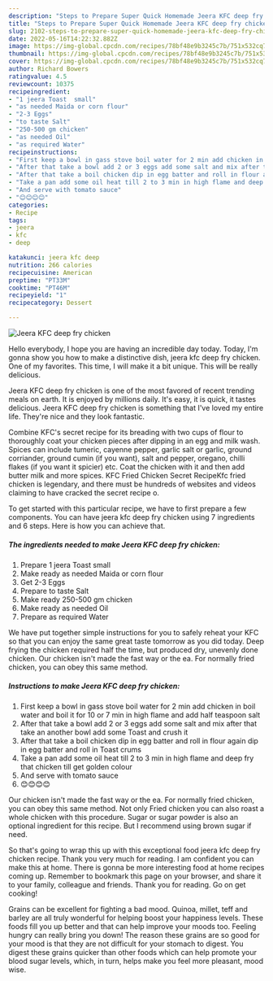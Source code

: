 ```yaml
---
description: "Steps to Prepare Super Quick Homemade Jeera KFC deep fry chicken"
title: "Steps to Prepare Super Quick Homemade Jeera KFC deep fry chicken"
slug: 2102-steps-to-prepare-super-quick-homemade-jeera-kfc-deep-fry-chicken
date: 2022-05-16T14:22:32.882Z
image: https://img-global.cpcdn.com/recipes/78bf48e9b3245c7b/751x532cq70/jeera-kfc-deep-fry-chicken-recipe-main-photo.jpg
thumbnail: https://img-global.cpcdn.com/recipes/78bf48e9b3245c7b/751x532cq70/jeera-kfc-deep-fry-chicken-recipe-main-photo.jpg
cover: https://img-global.cpcdn.com/recipes/78bf48e9b3245c7b/751x532cq70/jeera-kfc-deep-fry-chicken-recipe-main-photo.jpg
author: Richard Bowers
ratingvalue: 4.5
reviewcount: 10375
recipeingredient:
- "1 jeera Toast  small"
- "as needed Maida or corn flour"
- "2-3 Eggs"
- "to taste Salt"
- "250-500 gm chicken"
- "as needed Oil"
- "as required Water"
recipeinstructions:
- "First keep a bowl in gass stove boil water for 2 min add chicken in boil water and boil it for 10 or 7 min in high flame and add half teaspoon salt"
- "After that take a bowl add 2 or 3 eggs add some salt and mix after that take an another bowl add some Toast and crush it"
- "After that take a boil chicken dip in egg batter and roll in flour again dip in egg batter and roll in Toast crums"
- "Take a pan add some oil heat till 2 to 3 min in high flame and deep fry that chicken till get golden colour"
- "And serve with tomato sauce"
- "😊😊😊😊"
categories:
- Recipe
tags:
- jeera
- kfc
- deep

katakunci: jeera kfc deep 
nutrition: 266 calories
recipecuisine: American
preptime: "PT33M"
cooktime: "PT46M"
recipeyield: "1"
recipecategory: Dessert

---
```



![Jeera KFC deep fry chicken](https://img-global.cpcdn.com/recipes/78bf48e9b3245c7b/751x532cq70/jeera-kfc-deep-fry-chicken-recipe-main-photo.jpg)

Hello everybody, I hope you are having an incredible day today. Today, I'm gonna show you how to make a distinctive dish, jeera kfc deep fry chicken. One of my favorites. This time, I will make it a bit unique. This will be really delicious.

Jeera KFC deep fry chicken is one of the most favored of recent trending meals on earth. It is enjoyed by millions daily. It's easy, it is quick, it tastes delicious. Jeera KFC deep fry chicken is something that I've loved my entire life. They're nice and they look fantastic.

Combine KFC&#39;s secret recipe for its breading with two cups of flour to thoroughly coat your chicken pieces after dipping in an egg and milk wash. Spices can include tumeric, cayenne pepper, garlic salt or garlic, ground corriander, ground cumin (if you want), salt and pepper, oregano, chilli flakes (if you want it spicier) etc. Coat the chicken with it and then add butter milk and more spices. KFC Fried Chicken Secret RecipeKfc fried chicken is legendary, and there must be hundreds of websites and videos claiming to have cracked the secret recipe o.


To get started with this particular recipe, we have to first prepare a few components. You can have jeera kfc deep fry chicken using 7 ingredients and 6 steps. Here is how you can achieve that.

<!--inarticleads1-->

##### The ingredients needed to make Jeera KFC deep fry chicken:

1. Prepare 1 jeera Toast  small
1. Make ready as needed Maida or corn flour
1. Get 2-3 Eggs
1. Prepare to taste Salt
1. Make ready 250-500 gm chicken
1. Make ready as needed Oil
1. Prepare as required Water


We have put together simple instructions for you to safely reheat your KFC so that you can enjoy the same great taste tomorrow as you did today. Deep frying the chicken required half the time, but produced dry, unevenly done chicken. Our chicken isn&#39;t made the fast way or the ea. For normally fried chicken, you can obey this same method. 

<!--inarticleads2-->

##### Instructions to make Jeera KFC deep fry chicken:

1. First keep a bowl in gass stove boil water for 2 min add chicken in boil water and boil it for 10 or 7 min in high flame and add half teaspoon salt
1. After that take a bowl add 2 or 3 eggs add some salt and mix after that take an another bowl add some Toast and crush it
1. After that take a boil chicken dip in egg batter and roll in flour again dip in egg batter and roll in Toast crums
1. Take a pan add some oil heat till 2 to 3 min in high flame and deep fry that chicken till get golden colour
1. And serve with tomato sauce
1. 😊😊😊😊


Our chicken isn&#39;t made the fast way or the ea. For normally fried chicken, you can obey this same method. Not only Fried chicken you can also roast a whole chicken with this procedure. Sugar or sugar powder is also an optional ingredient for this recipe. But I recommend using brown sugar if need. 

So that's going to wrap this up with this exceptional food jeera kfc deep fry chicken recipe. Thank you very much for reading. I am confident you can make this at home. There is gonna be more interesting food at home recipes coming up. Remember to bookmark this page on your browser, and share it to your family, colleague and friends. Thank you for reading. Go on get cooking!

Grains can be excellent for fighting a bad mood. Quinoa, millet, teff and barley are all truly wonderful for helping boost your happiness levels. These foods fill you up better and that can help improve your moods too. Feeling hungry can really bring you down! The reason these grains are so good for your mood is that they are not difficult for your stomach to digest. You digest these grains quicker than other foods which can help promote your blood sugar levels, which, in turn, helps make you feel more pleasant, mood wise.
